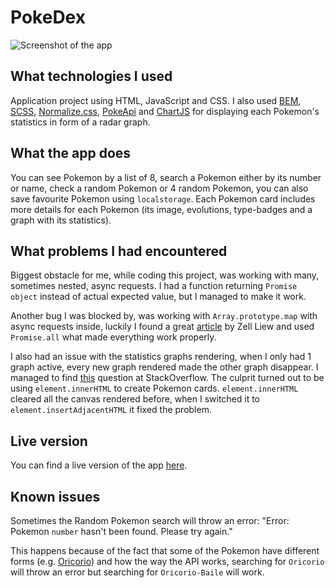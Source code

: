 # PokeDex

![Screenshot of the app](https://github.com/TZ-fn/PokeDex/tree/master/assets/img/app_screenshot.jpg)

## What technologies I used

Application project using HTML, JavaScript and CSS. I also used [BEM](https://en.bem.info/), [SCSS](https://sass-lang.com/), [Normalize.css](https://necolas.github.io/normalize.css/), [PokeApi](https://pokeapi.co/) and [ChartJS](https://www.chartjs.org/) for displaying each Pokemon's statistics in form of a radar graph.

## What the app does

You can see Pokemon by a list of 8, search a Pokemon either by its number or name, check a random Pokemon or 4 random Pokemon, you can also save favourite Pokemon using `localstorage`. Each Pokemon card includes more details for each Pokemon (its image, evolutions, type-badges and a graph with its statistics).

## What problems I had encountered

Biggest obstacle for me, while coding this project, was working with many, sometimes nested, async requests. I had a function returning `Promise object` instead of actual expected value, but I managed to make it work.

Another bug I was blocked by, was working with `Array.prototype.map` with async requests inside, luckily I found a great [article](https://zellwk.com/blog/async-await-in-loops/) by Zell Liew and used `Promise.all` what made everything work properly.

I also had an issue with the statistics graphs rendering, when I only had 1 graph active, every new graph rendered made the other graph disappear. I managed to find [this](https://stackoverflow.com/questions/24621810/html5-canvas-reset-when-adding-to-the-body-with-javascript) question at StackOverflow. The culprit turned out to be using `element.innerHTML` to create Pokemon cards.
`element.innerHTML` cleared all the canvas rendered before, when I switched it to `element.insertAdjacentHTML` it fixed the problem.

## Live version

You can find a live version of the app [here](https://tz-fn.github.io/PokeDex/).

## Known issues

Sometimes the Random Pokemon search will throw an error: "Error: Pokemon `number` hasn't been found. Please try again."

This happens because of the fact that some of the Pokemon have different forms (e.g. [Oricorio](<https://bulbapedia.bulbagarden.net/wiki/Oricorio_(Pok%C3%A9mon)>)) and how the way the API works, searching for `Oricorio` will throw an error but searching for `Oricorio-Baile` will work.

